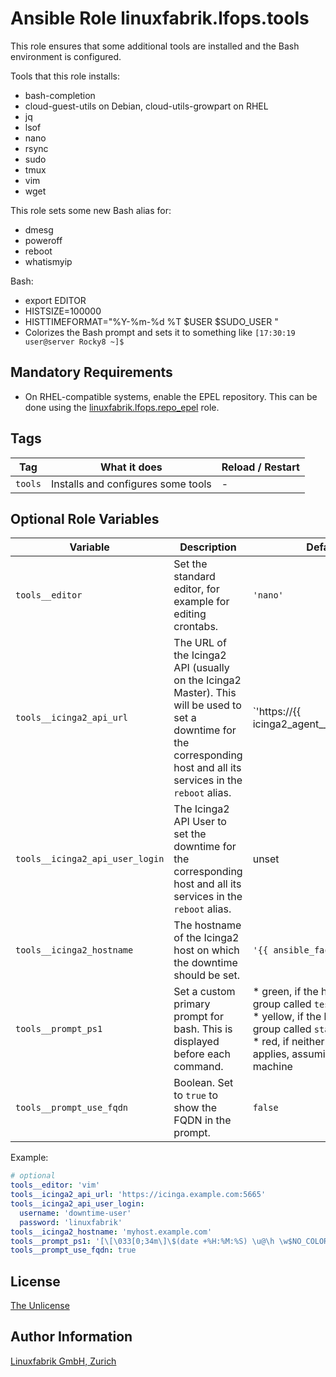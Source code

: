 # Ansible Role linuxfabrik.lfops.tools

This role ensures that some additional tools are installed and the Bash environment is configured.

Tools that this role installs:

* bash-completion
* cloud-guest-utils on Debian, cloud-utils-growpart on RHEL
* jq
* lsof
* nano
* rsync
* sudo
* tmux
* vim
* wget

This role sets some new Bash alias for:

* dmesg
* poweroff
* reboot
* whatismyip

Bash:

* export EDITOR
* HISTSIZE=100000
* HISTTIMEFORMAT="%Y-%m-%d %T $USER $SUDO_USER "
* Colorizes the Bash prompt and sets it to something like `[17:30:19 user@server Rocky8 ~]$ `


## Mandatory Requirements

* On RHEL-compatible systems, enable the EPEL repository. This can be done using the [linuxfabrik.lfops.repo_epel](https://github.com/Linuxfabrik/lfops/tree/main/roles/repo_epel) role.


## Tags

| Tag     | What it does                       | Reload / Restart |
| ---     | ------------                       | ---------------- |
| `tools` | Installs and configures some tools | - |


## Optional Role Variables

| Variable            | Description                                                                  | Default Value                                                                                                                                                           |
| --------            | -----------                                                                  | -------------                                                                                                                                                           |
| `tools__editor`     | Set the standard editor, for example for editing crontabs.                   | `'nano'`                                                                                                                                                                |
| `tools__icinga2_api_url` | The URL of the Icinga2 API (usually on the Icinga2 Master). This will be used to set a downtime for the corresponding host and all its services in the `reboot` alias. | `'https://{{ icinga2_agent__icinga2_master_host | d("") }}:{{ icinga2_agent__icinga2_master_port | d(5665) }}'` |
| `tools__icinga2_api_user_login` | The Icinga2 API User to set the downtime for the corresponding host and all its services in the `reboot` alias. | unset |
| `tools__icinga2_hostname` | The hostname of the Icinga2 host on which the downtime should be set. |  `'{{ ansible_facts["nodename"] }}'` |
| `tools__prompt_ps1` | Set a custom primary prompt for bash. This is displayed before each command. | * green, if the host is in an Ansible group called `test`<br> * yellow, if the host is in an Ansible group called `stage`<br> * red, if neither condition above applies, assuming a productive machine |
| `tools__prompt_use_fqdn` | Boolean. Set to `true` to show the FQDN in the prompt. | `false` |

Example:
```yaml
# optional
tools__editor: 'vim'
tools__icinga2_api_url: 'https://icinga.example.com:5665'
tools__icinga2_api_user_login:
  username: 'downtime-user'
  password: 'linuxfabrik'
tools__icinga2_hostname: 'myhost.example.com'
tools__prompt_ps1: '[\[\033[0;34m\]\$(date +%H:%M:%S) \u@\h \w$NO_COLOR]\$ '
tools__prompt_use_fqdn: true
```


## License

[The Unlicense](https://unlicense.org/)


## Author Information

[Linuxfabrik GmbH, Zurich](https://www.linuxfabrik.ch)
